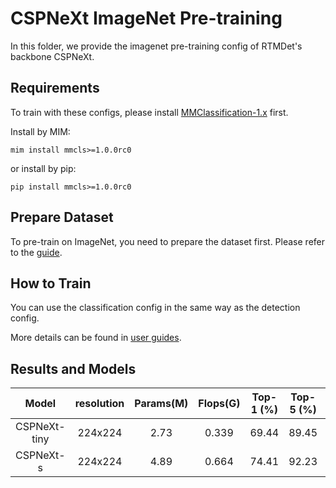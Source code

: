 # CSPNeXt ImageNet Pre-training

In this folder, we provide the imagenet pre-training config of RTMDet's backbone CSPNeXt.

## Requirements

To train with these configs, please install [MMClassification-1.x](https://github.com/open-mmlab/mmclassification/tree/1.x) first.

Install by MIM:

```shell
mim install mmcls>=1.0.0rc0
```

or install by pip:

```shell
pip install mmcls>=1.0.0rc0
```

## Prepare Dataset

To pre-train on ImageNet, you need to prepare the dataset first. Please refer to the [guide](https://mmclassification.readthedocs.io/en/1.x/user_guides/dataset_prepare.html#imagenet).

## How to Train

You can use the classification config in the same way as the detection config.

More details can be found in [user guides](https://mmdetection.readthedocs.io/en/3.x/user_guides/train.html).

## Results and Models

|    Model     | resolution | Params(M) | Flops(G) | Top-1 (%) | Top-5 (%) |                                                             Download                                                             |
| :----------: | :--------: | :-------: | :------: | :-------: | :-------: | :------------------------------------------------------------------------------------------------------------------------------: |
| CSPNeXt-tiny |  224x224   |   2.73    |  0.339   |   69.44   |   89.45   | [model](https://download.openmmlab.com/mmdetection/v3.0/rtmdet/cspnext_rsb_pretrain/cspnext_tiny/cspnext-tiny_imagenet_600e.pth) |
|  CSPNeXt-s   |  224x224   |   4.89    |  0.664   |   74.41   |   92.23   |  [model](https://download.openmmlab.com/mmdetection/v3.0/rtmdet/cspnext_rsb_pretrain/cspnext_tiny/cspnext-s_imagenet_600e.pth)   |
